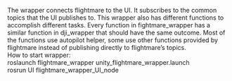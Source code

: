 The wrapper connects flightmare to the UI. It subscribes to the common topics that the UI publishes to. This wrapper also has different functions to accomplish different tasks. Every function in fightmare_wrapper has a similar function in dji_wrapper that should have the same outcome. Most of the functions use autopilot helper, some use other functions provided by flightmare instead of publishing directly to flightmare’s topics.  
How to start wrapper:  
roslaunch flightmare_wrapper unity_flightmare_wrapper.launch  
rosrun UI flightmare_wrapper_UI_node  
